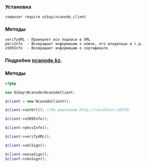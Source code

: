 ### Установка
```
composer require oibay/ncanode_client
```


### Методы
    verifyXML - Проверяет все подписи в XML
    pkcsInfo  - Возвращает информацию о ключе, его владельце и т.д.
    x509Info  - Возвращает информацию о сертификате


### Подробно [ncanode.kz](https://ncanode.kz/).

### Методы

``` php
<?php

use Oibay\Ncanode\NcanodeClient;

$client = new NcanodeClient();

$client->setUrl(); //По умолчанию http://localhost:14579/ 

$client->x509Info();

$client->pkcsInfo();

$client->verifyXML();

$client->xmlSign();

$client->wsseSign();
$client->cmsSign();
```
